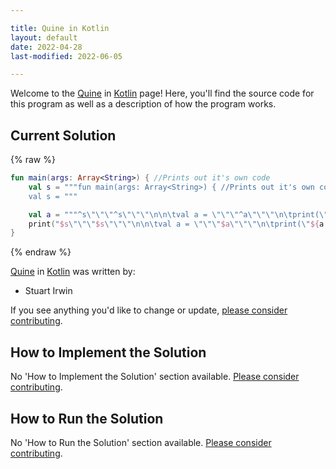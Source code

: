 ```yaml
---

title: Quine in Kotlin
layout: default
date: 2022-04-28
last-modified: 2022-06-05

---
```


Welcome to the [Quine](https://sampleprograms.io/projects/quine) in [Kotlin](https://sampleprograms.io/languages/kotlin) page! Here, you'll find the source code for this program as well as a description of how the program works.

## Current Solution

{% raw %}

```kotlin
fun main(args: Array<String>) { //Prints out it's own code
	val s = """fun main(args: Array<String>) { //Prints out it's own code
	val s = """

	val a = """^s\"\"\"^s\"\"\"\n\n\tval a = \"\"\"^a\"\"\"\n\tprint(\"^{a.replace(']' + 1, '$')}\")\n}\n"""
	print("$s\"\"\"$s\"\"\"\n\n\tval a = \"\"\"$a\"\"\"\n\tprint(\"${a.replace(']' + 1, '$')}\")\n}\n")
}
```

{% endraw %}

[Quine](https://sampleprograms.io/projects/quine) in [Kotlin](https://sampleprograms.io/languages/kotlin) was written by:

- Stuart Irwin

If you see anything you'd like to change or update, [please consider contributing](https://github.com/TheRenegadeCoder/sample-programs).

## How to Implement the Solution

No 'How to Implement the Solution' section available. [Please consider contributing](https://github.com/TheRenegadeCoder/sample-programs-website).

## How to Run the Solution

No 'How to Run the Solution' section available. [Please consider contributing](https://github.com/TheRenegadeCoder/sample-programs-website).